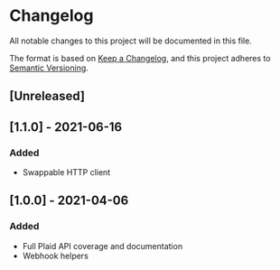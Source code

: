 # Changelog

All notable changes to this project will be documented in this file.

The format is based on [Keep a Changelog](https://keepachangelog.com/en/1.0.0/),
and this project adheres to [Semantic Versioning](https://semver.org/spec/v2.0.0.html).

## [Unreleased]

## [1.1.0] - 2021-06-16

### Added

- Swappable HTTP client

## [1.0.0] - 2021-04-06

### Added

- Full Plaid API coverage and documentation
- Webhook helpers
